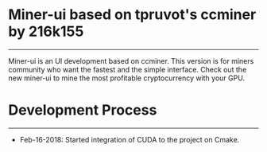 # Miner-ui based on tpruvot's ccminer by 216k155
------------------------------------------------
 
Miner-ui is an UI development based on ccminer. This version is for miners community who want the fastest and the simple interface. Check out the new miner-ui to mine the most profitable cryptocurrency with your GPU.

# Development Process
----------------------
  * Feb-16-2018: Started integration of CUDA to the project on Cmake.
